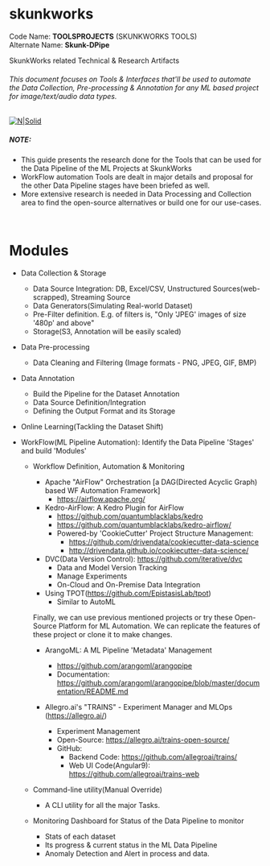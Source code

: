 # skunkworks

Code Name: **TOOLSPROJECTS** (SKUNKWORKS TOOLS)
<br/>
Alternate Name: **Skunk-DPipe**

SkunkWorks related Technical &amp; Research Artifacts

###### This document focuses on Tools & Interfaces that'll be used to automate the Data Collection, Pre-processing & Annotation for any ML based project for image/text/audio data types.

[![N|Solid](https://www.testing-whiz.com/media/2832/best-practices-for-effective-data-driven-test-automation-approach2.jpg)](http://theschoolof.ai/)

##### NOTE:

- This guide presents the research done for the Tools that can be used for the Data Pipeline of the ML Projects at SkunkWorks
- WorkFlow automation Tools are dealt in major details and proposal for the other Data Pipeline stages have been briefed as well.
- More extensive research is needed in Data Processing and Collection area to find the open-source alternatives or build one for our use-cases.
<br/>

# Modules
* Data Collection & Storage
	- Data Source Integration: DB, Excel/CSV, Unstructured Sources(web-scrapped), Streaming Source
	- Data Generators(Simulating Real-world Dataset)
	- Pre-Filter definition. E.g. of filters is, "Only 'JPEG' images of size '480p' and above"
	- Storage(S3, Annotation will be easily scaled)

* Data Pre-processing
	- Data Cleaning and Filtering (Image formats - PNG, JPEG, GIF, BMP)

* Data Annotation
	- Build the Pipeline for the Dataset Annotation
	- Data Source Definition/Integration
	- Defining the Output Format and its Storage

* Online Learning(Tackling the Dataset Shift)
	
* WorkFlow(ML Pipeline Automation): Identify the Data Pipeline 'Stages' and build 'Modules'

	- Workflow Definition, Automation & Monitoring
		- Apache "AirFlow" Orchestration [a DAG(Directed Acyclic Graph) based WF Automation Framework]
			- https://airflow.apache.org/
		- Kedro-AirFlow: A Kedro Plugin for AirFlow
			- https://github.com/quantumblacklabs/kedro
			- https://github.com/quantumblacklabs/kedro-airflow/
			- Powered-by 'CookieCutter' Project Structure Management:
				- https://github.com/drivendata/cookiecutter-data-science
				- http://drivendata.github.io/cookiecutter-data-science/
		- DVC(Data Version Control): https://github.com/iterative/dvc
			- Data and Model Version Tracking
    		- Manage Experiments
			- On-Cloud and On-Premise Data Integration
		- Using TPOT(https://github.com/EpistasisLab/tpot)
			- Similar to AutoML
		
        Finally, we can use previous mentioned projects or try these Open-Source Platform for ML Automation. We can replicate the features of these project or clone it to make changes.
		- ArangoML: A ML Pipeline 'Metadata' Management
			- https://github.com/arangoml/arangopipe
			- Documentation: https://github.com/arangoml/arangopipe/blob/master/documentation/README.md
			
		- Allegro.ai's "TRAINS" - Experiment Manager and MLOps (https://allegro.ai/)
			- Experiment Management
    		- Open-Source: https://allegro.ai/trains-open-source/
			- GitHub:
				- Backend Code: https://github.com/allegroai/trains/
				- Web UI Code(Angular9): https://github.com/allegroai/trains-web

	- Command-line utility(Manual Override)
		- A CLI utility for all the major Tasks.
	- Monitoring Dashboard for Status of the Data Pipeline to monitor
		- Stats of each dataset
		- Its progress & current status in the ML Data Pipeline
		- Anomaly Detection and Alert in process and data.
